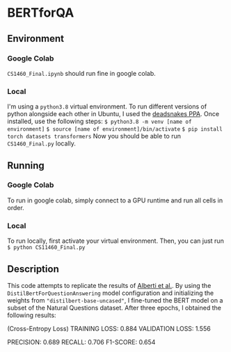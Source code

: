 # BERTforQA
## Environment
### Google Colab
`CS1460_Final.ipynb` should run fine in google colab.

### Local
I'm using a `python3.8` virtual environment. To run different versions of
python alongside each other in Ubuntu, I used the [deadsnakes
PPA](https://linuxize.com/post/how-to-install-python-3-8-on-ubuntu-18-04/).
Once installed, use the following steps: `$ python3.8 -m venv [name of
environment]` `$ source [name of environment]/bin/activate` `$ pip install
torch datasets transformers` Now you should be able to run `CS1460_Final.py`
locally.

## Running
### Google Colab
To run in google colab, simply connect to a GPU runtime and run all cells in
order.

### Local
To run locally, first activate your virtual environment. Then, you can just run
`$ python CS11460_Final.py`

## Description
This code attempts to replicate the results of [Alberti et
al.](https://arxiv.org/pdf/1901.08634.pdf).  By using the
`DistilBertForQuestionAnswering` model configuration and initializing the
weights from `"distilbert-base-uncased"`, I fine-tuned the BERT model on a
subset of the Natural Questions dataset.  After three epochs, I obtained the
following results:

(Cross-Entropy Loss)
TRAINING LOSS: 0.884
VALIDATION LOSS: 1.556

PRECISION: 0.689
RECALL: 0.706
F1-SCORE: 0.654

